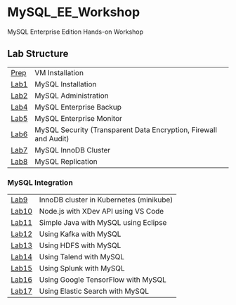 # MySQL_EE_Workshop
MySQL Enterprise Edition Hands-on Workshop
## Lab Structure
|  | |
| ------------- | ------------------------------------------------------- |
| [Prep](Prep) | VM Installation
| [Lab1](Lab1) | MySQL Installation
| [Lab2](Lab2) | MySQL Administration     
| [Lab4](Lab4) | MySQL Enterprise Backup
| [Lab5](Lab5) | MySQL Enterprise Monitor
| [Lab6](Lab6) | MySQL Security (Transparent Data Encryption, Firewall and Audit)
| [Lab7](Lab7) | MySQL InnoDB Cluster
| [Lab8](Lab8) | MySQL Replication

### MySQL Integration
|  | |
| ------------- | ------------------------------------------------------- |
| [Lab9](Lab9) | InnoDB cluster in Kubernetes (minikube)
| [Lab10](Lab10) | Node.js with XDev API using VS Code   
| [Lab11](Lab11) | Simple Java with MySQL using Eclipse
| [Lab12](Lab12) | Using Kafka with MySQL
| [Lab13](Lab13) | Using HDFS with MySQL
| [Lab14](Lab14) | Using Talend with MySQL
| [Lab15](Lab15) | Using Splunk with MySQL
| [Lab16](Lab16) | Using Google TensorFlow with MySQL
| [Lab17](Lab17) | Using Elastic Search with MySQL

